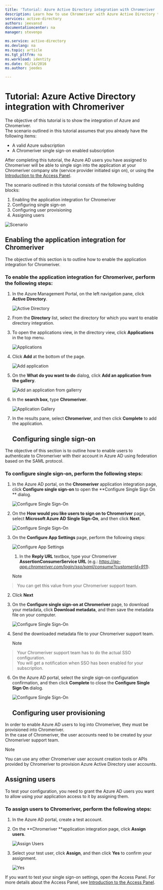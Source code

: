 ```yaml
---
title: 'Tutorial: Azure Active Directory integration with Chromeriver | Microsoft Azure'
description: Learn how to use Chromeriver with Azure Active Directory to enable single sign-on, automated provisioning, and more!
services: active-directory
authors: jeevansd
documentationcenter: na
manager: stevenpo

ms.service: active-directory
ms.devlang: na
ms.topic: article
ms.tgt_pltfrm: na
ms.workload: identity
ms.date: 01/14/2016
ms.author: jeedes

---
```

# Tutorial: Azure Active Directory integration with Chromeriver
The objective of this tutorial is to show the integration of Azure and Chromeriver.  
The scenario outlined in this tutorial assumes that you already have the following items:

* A valid Azure subscription
* A Chromeriver single sign-on enabled subscription

After completing this tutorial, the Azure AD users you have assigned to Chromeriver will be able to single sign into the application at your Chromeriver company site (service provider initiated sign on), or using the [Introduction to the Access Panel](active-directory-saas-access-panel-introduction.md).

The scenario outlined in this tutorial consists of the following building blocks:

1. Enabling the application integration for Chromeriver
2. Configuring single sign-on
3. Configuring user provisioning
4. Assigning users

![Scenario](./media/active-directory-saas-chromeriver-tutorial/IC802755.png "Scenario")

## Enabling the application integration for Chromeriver
The objective of this section is to outline how to enable the application integration for Chromeriver.

### To enable the application integration for Chromeriver, perform the following steps:
1. In the Azure Management Portal, on the left navigation pane, click **Active Directory**.

   ![Active Directory](./media/active-directory-saas-chromeriver-tutorial/IC700993.png "Active Directory")

2. From the **Directory** list, select the directory for which you want to enable directory integration.

3. To open the applications view, in the directory view, click **Applications** in the top menu.

   ![Applications](./media/active-directory-saas-chromeriver-tutorial/IC700994.png "Applications")

4. Click **Add** at the bottom of the page.

   ![Add application](./media/active-directory-saas-chromeriver-tutorial/IC749321.png "Add application")

5. On the **What do you want to do** dialog, click **Add an application from the gallery**.

   ![Add an application from gallerry](./media/active-directory-saas-chromeriver-tutorial/IC749322.png "Add an application from gallerry")

6. In the **search box**, type **Chromeriver**.

   ![Application Gallery](./media/active-directory-saas-chromeriver-tutorial/IC802756.png "Application Gallery")

7. In the results pane, select **Chromeriver**, and then click **Complete** to add the application.

   ## Configuring single sign-on

The objective of this section is to outline how to enable users to authenticate to Chromeriver with their account in Azure AD using federation based on the SAML protocol.

### To configure single sign-on, perform the following steps:
1. In the Azure AD portal, on the **Chromeriver** application integration page, click **Configure single sign-on** to open the **Configure Single Sign On ** dialog.

   ![Configure Single Sign-On](./media/active-directory-saas-chromeriver-tutorial/IC802757.png "Configure Single Sign-On")

2. On the **How would you like users to sign on to Chromeriver** page, select **Microsoft Azure AD Single Sign-On**, and then click **Next**.

   ![Configure Single Sign-On](./media/active-directory-saas-chromeriver-tutorial/IC802758.png "Configure Single Sign-On")

3. On the **Configure App Settings** page, perform the following steps:

   ![Configure App Settings](./media/active-directory-saas-chromeriver-tutorial/IC802759.png "Configure App Settings")

   1. In the **Reply URL** textbox, type your Chromeriver **AssertionConsumerService URL** (e.g.: *https://qa-app.chromeriver.com/login/sso/saml/consume?customerId=911*).  

   > [!NOTE]
> You can get this value from your Chromeriver support team.
> 
2. Click **Next**


4. On the **Configure single sign-on at Chromeriver** page, to download your metadata, click **Download metadata**, and then save the metadata file on your computer.

   ![Configure Single Sign-On](./media/active-directory-saas-chromeriver-tutorial/IC802760.png "Configure Single Sign-On")

5. Send the downloaded metadata file to your Chromeriver support team.

   > [!NOTE]
> Your Chromeriver support team has to do the actual SSO configuration.  
> You will get a notification when SSO has been enabled for your subscription.
> 
6. On the Azure AD portal, select the single sign-on configuration confirmation, and then click **Complete** to close the **Configure Single Sign On** dialog.

   ![Configure Single Sign-On](./media/active-directory-saas-chromeriver-tutorial/IC802761.png "Configure Single Sign-On")

   ## Configuring user provisioning

In order to enable Azure AD users to log into Chromeriver, they must be provisioned into Chromeriver.  
In the case of Chromeriver, the user accounts need to be created by your Chromeriver support team.

> [!NOTE]
> You can use any other Chromeriver user account creation tools or APIs provided by Chromeriver to provision Azure Active Directory user accounts.
> 
> 
## Assigning users
To test your configuration, you need to grant the Azure AD users you want to allow using your application access to it by assigning them.

### To assign users to Chromeriver, perform the following steps:
1. In the Azure AD portal, create a test account.

2. On the **Chromeriver **application integration page, click **Assign users**.

   ![Assign Users](./media/active-directory-saas-chromeriver-tutorial/IC802762.png "Assign Users")

3. Select your test user, click **Assign**, and then click **Yes** to confirm your assignment.

   ![Yes](./media/active-directory-saas-chromeriver-tutorial/IC767830.png "Yes")


If you want to test your single sign-on settings, open the Access Panel. For more details about the Access Panel, see [Introduction to the Access Panel](active-directory-saas-access-panel-introduction.md).

